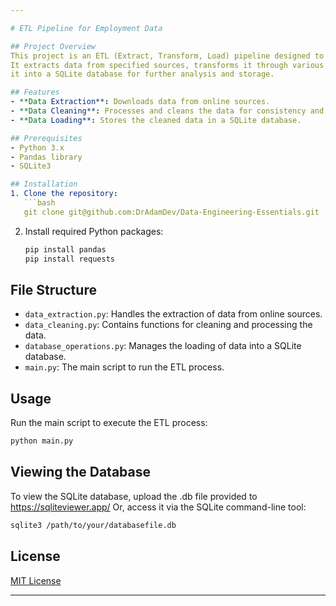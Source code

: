 ```yaml
---

# ETL Pipeline for Employment Data

## Project Overview
This project is an ETL (Extract, Transform, Load) pipeline designed to process and store employment data.
It extracts data from specified sources, transforms it through various cleaning and processing steps, and loads
it into a SQLite database for further analysis and storage.

## Features
- **Data Extraction**: Downloads data from online sources.
- **Data Cleaning**: Processes and cleans the data for consistency and usability.
- **Data Loading**: Stores the cleaned data in a SQLite database.

## Prerequisites
- Python 3.x
- Pandas library
- SQLite3

## Installation
1. Clone the repository:
   ```bash
   git clone git@github.com:DrAdamDev/Data-Engineering-Essentials.git
   ```
2. Install required Python packages:
   ```bash
   pip install pandas
   pip install requests
   ```

## File Structure
- `data_extraction.py`: Handles the extraction of data from online sources.
- `data_cleaning.py`: Contains functions for cleaning and processing the data.
- `database_operations.py`: Manages the loading of data into a SQLite database.
- `main.py`: The main script to run the ETL process.

## Usage
Run the main script to execute the ETL process:
```bash
python main.py
```

## Viewing the Database
To view the SQLite database, upload the .db file provided to https://sqliteviewer.app/
Or, access it via the SQLite command-line tool:
```bash
sqlite3 /path/to/your/databasefile.db
```

## License
[MIT License](LICENSE)

---
```

